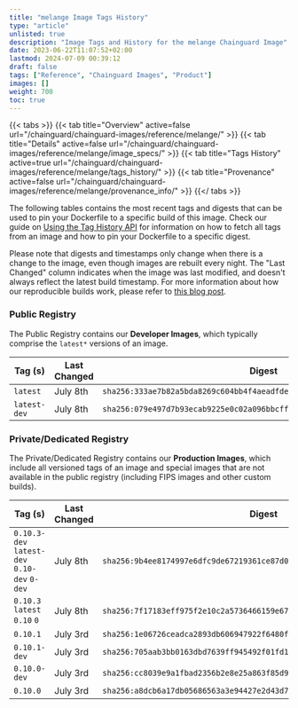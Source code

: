 ```yaml
---
title: "melange Image Tags History"
type: "article"
unlisted: true
description: "Image Tags and History for the melange Chainguard Image"
date: 2023-06-22T11:07:52+02:00
lastmod: 2024-07-09 00:39:12
draft: false
tags: ["Reference", "Chainguard Images", "Product"]
images: []
weight: 700
toc: true
---
```


{{< tabs >}}
{{< tab title="Overview" active=false url="/chainguard/chainguard-images/reference/melange/" >}}
{{< tab title="Details" active=false url="/chainguard/chainguard-images/reference/melange/image_specs/" >}}
{{< tab title="Tags History" active=true url="/chainguard/chainguard-images/reference/melange/tags_history/" >}}
{{< tab title="Provenance" active=false url="/chainguard/chainguard-images/reference/melange/provenance_info/" >}}
{{</ tabs >}}

The following tables contains the most recent tags and digests that can be used to pin your Dockerfile to a specific build of this image. Check our guide on [Using the Tag History API](/chainguard/chainguard-images/using-the-tag-history-api/) for information on how to fetch all tags from an image and how to pin your Dockerfile to a specific digest.

Please note that digests and timestamps only change when there is a change to the image, even though images are rebuilt every night. The "Last Changed" column indicates when the image was last modified, and doesn't always reflect the latest build timestamp. For more information about how our reproducible builds work, please refer to [this blog post](https://www.chainguard.dev/unchained/reproducing-chainguards-reproducible-image-builds).

### Public Registry
The Public Registry contains our **Developer Images**, which typically comprise the `latest*` versions of an image.

| Tag (s)       | Last Changed | Digest                                                                    |
|---------------|--------------|---------------------------------------------------------------------------|
|  `latest`     | July 8th     | `sha256:333ae7b82a5bda8269c604bb4f4aeadfde2187da59dcf536f845b76187ccf1e3` |
|  `latest-dev` | July 8th     | `sha256:079e497d7b93ecab9225e0c02a096bbcff041e3ce40a7c0084a9a0175e0dd9e4` |


### Private/Dedicated Registry
The Private/Dedicated Registry contains our **Production Images**, which include all versioned tags of an image and special images that are not available in the public registry (including FIPS images and other custom builds).

| Tag (s)                                       | Last Changed | Digest                                                                    |
|-----------------------------------------------|--------------|---------------------------------------------------------------------------|
|  `0.10.3-dev` `latest-dev` `0.10-dev` `0-dev` | July 8th     | `sha256:9b4ee8174997e6dfc9de67219361ce87d00897f9f67baa722117284b065e3a27` |
|  `0.10.3` `latest` `0.10` `0`                 | July 8th     | `sha256:7f17183eff975f2e10c2a5736466159e67119853f6687c6996ba9241f017bd60` |
|  `0.10.1`                                     | July 3rd     | `sha256:1e06726ceadca2893db606947922f6480f0e7ed5d6813288951ff32d178db427` |
|  `0.10.1-dev`                                 | July 3rd     | `sha256:705aab3bb0163dbd7639ff945492f01fd15600dfe3ab0cd629e066d8c5acccae` |
|  `0.10.0-dev`                                 | July 3rd     | `sha256:cc8039e9a1fbad2356b2e8e25a863f85d9c647f42a17062ea29afda719ff67e3` |
|  `0.10.0`                                     | July 3rd     | `sha256:a8dcb6a17db05686563a3e94427e2d43d7d9920b62546837ef2393b8f96304b7` |


